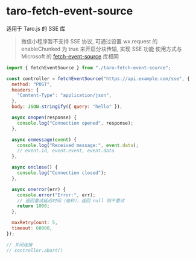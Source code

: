 # taro-fetch-event-source

适用于 Taro.js 的 SSE 库

> 微信小程序暂不支持 SSE 协议, 可通过设置 wx.request 的 enableChunked 为 true 来开启分块传输, 实现 SSE 功能
> 使用方式与 Microsoft 的 [fetch-event-source](https://github.com/Azure/fetch-event-source) 库相同

```js
import { fetchEventSource } from "./taro-fetch-event-source";

const controller = fetchEventSource("https://api.example.com/sse", {
  method: "POST",
  headers: {
    "Content-Type": "application/json",
  },
  body: JSON.stringify({ query: "hello" }),

  async onopen(response) {
    console.log("Connection opened", response);
  },

  async onmessage(event) {
    console.log("Received message:", event.data);
    // event.id, event.event, event.data
  },

  async onclose() {
    console.log("Connection closed");
  },

  async onerror(err) {
    console.error("Error:", err);
    // 返回重试延迟时间（毫秒），返回 null 则不重试
    return 1000;
  },

  maxRetryCount: 5,
  timeout: 60000,
});

// 关闭连接
// controller.abort()
```
